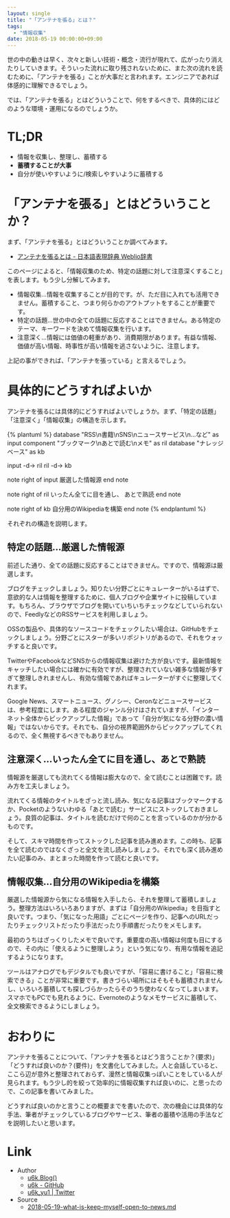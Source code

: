 ```yaml
---
layout: single
title: "「アンテナを張る」とは？"
tags:
  - "情報収集"
date: 2018-05-19 00:00:00+09:00
---
```


世の中の動きは早く、次々と新しい技術・概念・流行が現れて、広がったり消えたりしていきます。そういった流れに取り残されないために、また次の流れを読むために、「アンテナを張る」ことが大事だと言われます。エンジニアであれば体感的に理解できるでしょう。

では、「アンテナを張る」とはどういうことで、何をするべきで、具体的にはどのような環境・運用になるのでしょうか。

# TL;DR

- 情報を収集し、整理し、蓄積する
- __蓄積することが大事__
- 自分が使いやすいように/検索しやすいように蓄積する

# 「アンテナを張る」とはどういうことか？

まず、「アンテナを張る」とはどういうことか調べてみます。

- [アンテナを張るとは - 日本語表現辞典 Weblio辞書](https://www.weblio.jp/content/%E3%82%A2%E3%83%B3%E3%83%86%E3%83%8A%E3%82%92%E5%BC%B5%E3%82%8B)

このページによると、「情報収集のため、特定の話題に対して注意深くすること」を表します。もう少し分解してみます。

- 情報収集…情報を収集することが目的です。が、ただ目に入れても活用できません。蓄積すること、つまり何らかのアウトプットをすることが重要です。
- 特定の話題…世の中の全ての話題に反応することはできません。ある特定のテーマ、キーワードを決めて情報収集を行います。
- 注意深く…情報には価値の軽重があり、消費期限があります。有益な情報、価値が高い情報、時事性が高い情報を逃さないように、注意します。

上記の事ができれば、「アンテナを張っている」と言えるでしょう。

# 具体的にどうすればよいか

アンテナを張るには具体的にどうすればよいでしょうか。まず、「特定の話題」「注意深く」「情報収集」の構造を示します。

{% plantuml %}
database "RSS\n書籍\nSNS\nニュースサービス\n…など" as input
component "ブックマーク\nあとで読む\nメモ" as ril
database "ナレッジベース" as kb

input -d-> ril
ril -d-> kb

note right of input
厳選した情報源
end note

note right of ril
いったん全てに目を通し、
あとで熟読
end note

note right of kb
自分用のWikipediaを構築
end note
{% endplantuml %}

それぞれの構造を説明します。

## 特定の話題…厳選した情報源

前述した通り、全ての話題に反応することはできません。ですので、情報源は厳選します。

ブログをチェックしましょう。知りたい分野ごとにキュレーターがいるはずで、意欲的な人は情報を整理するために、個人ブログや企業サイトに投稿しています。もちろん、ブラウザでブログを開いていちいちチェックなどしていられないので、FeedlyなどのRSSサービスを利用しましょう。

OSSの製品や、具体的なソースコードをチェックしたい場合は、GitHubをチェックしましょう。分野ごとにスターが多いリポジトリがあるので、それをウォッチすると良いです。

TwitterやFacebookなどSNSからの情報収集は避けた方が良いです。最新情報をキャッチしたい場合には確かに有効ですが、整理されていない雑多な情報が多すぎて整理しきれませんし、有効な情報であればキュレーターがすぐに整理してくれます。

Google News、スマートニュース、グノシー、Ceronなどニュースサービスは、参考程度にします。ある程度のジャンル分けはされていますが、「インターネット全体からピックアップした情報」であって「自分が気になる分野の濃い情報」ではないからです。それでも、自分の視界範囲外からピックアップしてくれるので、全く無視するべきでもありません。

## 注意深く…いったん全てに目を通し、あとで熟読

情報源を厳選しても流れてくる情報は膨大なので、全て読むことは困難です。読み方を工夫しましょう。

流れてくる情報のタイトルをざっと流し読み、気になる記事はブックマークするか、Pocketのようないわゆる「あとで読む」サービスにストックしておきましょう。良質の記事は、タイトルを読むだけで何のことを言っているのかが分かるものです。

そして、スキマ時間を作ってストックした記事を読み進めます。この時も、記事を全て読むのではなくざっと全文を流し読みしましょう。それでも深く読み進めたい記事のみ、まとまった時間を作って読むと良いです。

## 情報収集…自分用のWikipediaを構築

厳選した情報源から気になる情報を入手したら、それを整理して蓄積しましょう。整理方法はいろいろありますが、まずは「自分用のWikipedia」を目指すと良いです。つまり、「気になった用語」ごとにページを作り、記事へのURLだったりチェックリストだったり手法だったり手順書だったりをメモします。

最初のうちはざっくりしたメモで良いです。重要度の高い情報は何度も目にするので、その内に「使えるように整理しよう」という気になり、有用な情報を追記するようになります。

ツールはアナログでもデジタルでも良いですが、「容易に書けること」「容易に検索できる」ことが非常に重要です。書きづらい場所にはそもそも蓄積されませんし、いろいろ蓄積しても探しづらかったらそのうち使わなくなってしまいます。スマホでもPCでも見れるように、Evernoteのようなメモサービスに蓄積して、全文検索できるようにしましょう。

# おわりに

アンテナを張ることについて、「アンテナを張るとはどう言うことか？(要求)」「どうすれば良いのか？(要件)」を文書化してみました。人と会話していると、ここら辺が意外と整理されておらず、漫然と情報収集っぽいことをしている人が見られます。もう少し的を絞って効率的に情報収集すれば良いのに、と思ったので、この記事を書いてみました。

どうすれば良いのかと言うことの概要までを書いたので、次の機会には具体的な手法、筆者がチェックしているブログやサービス、筆者の蓄積や活用の手法などを説明したいと思います。

# Link

- Author
    - [u6k.Blog()](https://blog.u6k.me/)
    - [u6k - GitHub](https://github.com/u6k)
    - [u6k_yu1 \| Twitter](https://twitter.com/u6k_yu1)
- Source
    - [2018-05-19-what-is-keep-myself-open-to-news.md](https://github.com/u6k/blog/blob/master/_posts/2018-05-19-what-is-keep-myself-open-to-news.md)
